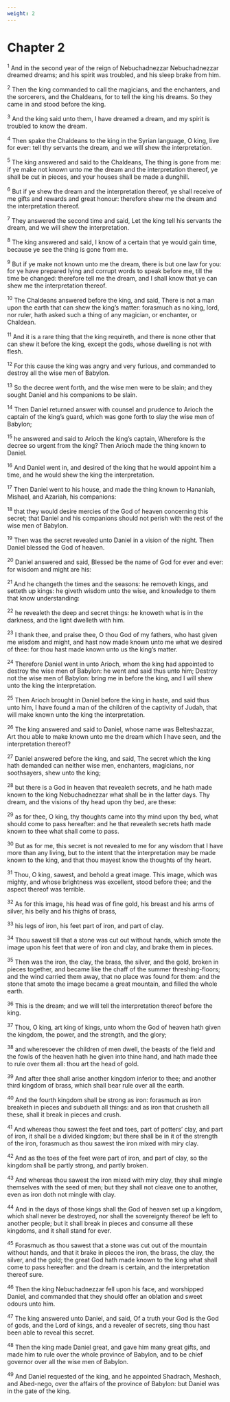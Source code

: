 ```yaml
---
weight: 2
---
```


# Chapter 2

<sup>1</sup> And in the second year of the reign of Nebuchadnezzar Nebuchadnezzar dreamed dreams; and his spirit was troubled, and his sleep brake from him. 

<sup>2</sup> Then the king commanded to call the magicians, and the enchanters, and the sorcerers, and the Chaldeans, for to tell the king his dreams. So they came in and stood before the king. 

<sup>3</sup> And the king said unto them, I have dreamed a dream, and my spirit is troubled to know the dream. 

<sup>4</sup> Then spake the Chaldeans to the king in the Syrian language, O king, live for ever: tell thy servants the dream, and we will shew the interpretation. 

<sup>5</sup> The king answered and said to the Chaldeans, The thing is gone from me: if ye make not known unto me the dream and the interpretation thereof, ye shall be cut in pieces, and your houses shall be made a dunghill. 

<sup>6</sup> But if ye shew the dream and the interpretation thereof, ye shall receive of me gifts and rewards and great honour: therefore shew me the dream and the interpretation thereof. 

<sup>7</sup> They answered the second time and said, Let the king tell his servants the dream, and we will shew the interpretation. 

<sup>8</sup> The king answered and said, I know of a certain that ye would gain time, because ye see the thing is gone from me. 

<sup>9</sup> But if ye make not known unto me the dream, there is but one law for you: for ye have prepared lying and corrupt words to speak before me, till the time be changed: therefore tell me the dream, and I shall know that ye can shew me the interpretation thereof. 

<sup>10</sup> The Chaldeans answered before the king, and said, There is not a man upon the earth that can shew the king’s matter: forasmuch as no king, lord, nor ruler, hath asked such a thing of any magician, or enchanter, or Chaldean. 

<sup>11</sup> And it is a rare thing that the king requireth, and there is none other that can shew it before the king, except the gods, whose dwelling is not with flesh. 

<sup>12</sup> For this cause the king was angry and very furious, and commanded to destroy all the wise men of Babylon. 

<sup>13</sup> So the decree went forth, and the wise men were to be slain; and they sought Daniel and his companions to be slain. 

<sup>14</sup> Then Daniel returned answer with counsel and prudence to Arioch the captain of the king’s guard, which was gone forth to slay the wise men of Babylon; 

<sup>15</sup> he answered and said to Arioch the king’s captain, Wherefore is the decree so urgent from the king? Then Arioch made the thing known to Daniel. 

<sup>16</sup> And Daniel went in, and desired of the king that he would appoint him a time, and he would shew the king the interpretation. 

<sup>17</sup> Then Daniel went to his house, and made the thing known to Hananiah, Mishael, and Azariah, his companions: 

<sup>18</sup> that they would desire mercies of the God of heaven concerning this secret; that Daniel and his companions should not perish with the rest of the wise men of Babylon. 

<sup>19</sup> Then was the secret revealed unto Daniel in a vision of the night. Then Daniel blessed the God of heaven. 

<sup>20</sup> Daniel answered and said, Blessed be the name of God for ever and ever: for wisdom and might are his: 

<sup>21</sup> And he changeth the times and the seasons: he removeth kings, and setteth up kings: he giveth wisdom unto the wise, and knowledge to them that know understanding: 

<sup>22</sup> he revealeth the deep and secret things: he knoweth what is in the darkness, and the light dwelleth with him. 

<sup>23</sup> I thank thee, and praise thee, O thou God of my fathers, who hast given me wisdom and might, and hast now made known unto me what we desired of thee: for thou hast made known unto us the king’s matter. 

<sup>24</sup> Therefore Daniel went in unto Arioch, whom the king had appointed to destroy the wise men of Babylon: he went and said thus unto him; Destroy not the wise men of Babylon: bring me in before the king, and I will shew unto the king the interpretation. 

<sup>25</sup> Then Arioch brought in Daniel before the king in haste, and said thus unto him, I have found a man of the children of the captivity of Judah, that will make known unto the king the interpretation. 

<sup>26</sup> The king answered and said to Daniel, whose name was Belteshazzar, Art thou able to make known unto me the dream which I have seen, and the interpretation thereof? 

<sup>27</sup> Daniel answered before the king, and said, The secret which the king hath demanded can neither wise men, enchanters, magicians, nor soothsayers, shew unto the king; 

<sup>28</sup> but there is a God in heaven that revealeth secrets, and he hath made known to the king Nebuchadnezzar what shall be in the latter days. Thy dream, and the visions of thy head upon thy bed, are these: 

<sup>29</sup> as for thee, O king, thy thoughts came into thy mind upon thy bed, what should come to pass hereafter: and he that revealeth secrets hath made known to thee what shall come to pass. 

<sup>30</sup> But as for me, this secret is not revealed to me for any wisdom that I have more than any living, but to the intent that the interpretation may be made known to the king, and that thou mayest know the thoughts of thy heart. 

<sup>31</sup> Thou, O king, sawest, and behold a great image. This image, which was mighty, and whose brightness was excellent, stood before thee; and the aspect thereof was terrible. 

<sup>32</sup> As for this image, his head was of fine gold, his breast and his arms of silver, his belly and his thighs of brass, 

<sup>33</sup> his legs of iron, his feet part of iron, and part of clay. 

<sup>34</sup> Thou sawest till that a stone was cut out without hands, which smote the image upon his feet that were of iron and clay, and brake them in pieces. 

<sup>35</sup> Then was the iron, the clay, the brass, the silver, and the gold, broken in pieces together, and became like the chaff of the summer threshing-floors; and the wind carried them away, that no place was found for them: and the stone that smote the image became a great mountain, and filled the whole earth. 

<sup>36</sup> This is the dream; and we will tell the interpretation thereof before the king. 

<sup>37</sup> Thou, O king, art king of kings, unto whom the God of heaven hath given the kingdom, the power, and the strength, and the glory; 

<sup>38</sup> and wheresoever the children of men dwell, the beasts of the field and the fowls of the heaven hath he given into thine hand, and hath made thee to rule over them all: thou art the head of gold. 

<sup>39</sup> And after thee shall arise another kingdom inferior to thee; and another third kingdom of brass, which shall bear rule over all the earth. 

<sup>40</sup> And the fourth kingdom shall be strong as iron: forasmuch as iron breaketh in pieces and subdueth all things: and as iron that crusheth all these, shall it break in pieces and crush. 

<sup>41</sup> And whereas thou sawest the feet and toes, part of potters’ clay, and part of iron, it shall be a divided kingdom; but there shall be in it of the strength of the iron, forasmuch as thou sawest the iron mixed with miry clay. 

<sup>42</sup> And as the toes of the feet were part of iron, and part of clay, so the kingdom shall be partly strong, and partly broken. 

<sup>43</sup> And whereas thou sawest the iron mixed with miry clay, they shall mingle themselves with the seed of men; but they shall not cleave one to another, even as iron doth not mingle with clay. 

<sup>44</sup> And in the days of those kings shall the God of heaven set up a kingdom, which shall never be destroyed, nor shall the sovereignty thereof be left to another people; but it shall break in pieces and consume all these kingdoms, and it shall stand for ever. 

<sup>45</sup> Forasmuch as thou sawest that a stone was cut out of the mountain without hands, and that it brake in pieces the iron, the brass, the clay, the silver, and the gold; the great God hath made known to the king what shall come to pass hereafter: and the dream is certain, and the interpretation thereof sure. 

<sup>46</sup> Then the king Nebuchadnezzar fell upon his face, and worshipped Daniel, and commanded that they should offer an oblation and sweet odours unto him. 

<sup>47</sup> The king answered unto Daniel, and said, Of a truth your God is the God of gods, and the Lord of kings, and a revealer of secrets, sing thou hast been able to reveal this secret. 

<sup>48</sup> Then the king made Daniel great, and gave him many great gifts, and made him to rule over the whole province of Babylon, and to be chief governor over all the wise men of Babylon. 

<sup>49</sup> And Daniel requested of the king, and he appointed Shadrach, Meshach, and Abed-nego, over the affairs of the province of Babylon: but Daniel was in the gate of the king. 


